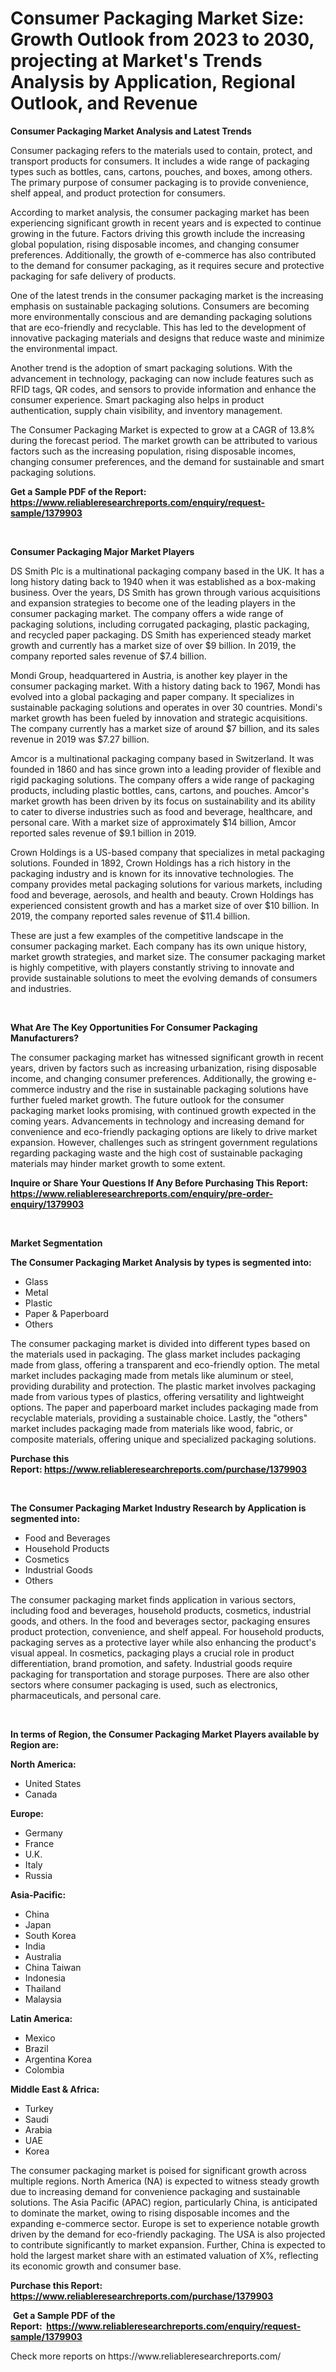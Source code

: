 <p><h1>Consumer Packaging Market Size: Growth Outlook from 2023 to 2030, projecting at Market's Trends Analysis by Application, Regional Outlook, and Revenue</h1></p><p><strong>Consumer Packaging Market Analysis and Latest Trends</strong></p>
<p><p>Consumer packaging refers to the materials used to contain, protect, and transport products for consumers. It includes a wide range of packaging types such as bottles, cans, cartons, pouches, and boxes, among others. The primary purpose of consumer packaging is to provide convenience, shelf appeal, and product protection for consumers.</p><p>According to market analysis, the consumer packaging market has been experiencing significant growth in recent years and is expected to continue growing in the future. Factors driving this growth include the increasing global population, rising disposable incomes, and changing consumer preferences. Additionally, the growth of e-commerce has also contributed to the demand for consumer packaging, as it requires secure and protective packaging for safe delivery of products.</p><p>One of the latest trends in the consumer packaging market is the increasing emphasis on sustainable packaging solutions. Consumers are becoming more environmentally conscious and are demanding packaging solutions that are eco-friendly and recyclable. This has led to the development of innovative packaging materials and designs that reduce waste and minimize the environmental impact.</p><p>Another trend is the adoption of smart packaging solutions. With the advancement in technology, packaging can now include features such as RFID tags, QR codes, and sensors to provide information and enhance the consumer experience. Smart packaging also helps in product authentication, supply chain visibility, and inventory management.</p><p>The Consumer Packaging Market is expected to grow at a CAGR of 13.8% during the forecast period. The market growth can be attributed to various factors such as the increasing population, rising disposable incomes, changing consumer preferences, and the demand for sustainable and smart packaging solutions.</p></p>
<p><strong>Get a Sample PDF of the Report:&nbsp; <a href="https://www.reliableresearchreports.com/enquiry/request-sample/1379903">https://www.reliableresearchreports.com/enquiry/request-sample/1379903</a></strong></p>
<p>&nbsp;</p>
<p><strong>Consumer Packaging Major Market Players</strong></p>
<p><p>DS Smith Plc is a multinational packaging company based in the UK. It has a long history dating back to 1940 when it was established as a box-making business. Over the years, DS Smith has grown through various acquisitions and expansion strategies to become one of the leading players in the consumer packaging market. The company offers a wide range of packaging solutions, including corrugated packaging, plastic packaging, and recycled paper packaging. DS Smith has experienced steady market growth and currently has a market size of over $9 billion. In 2019, the company reported sales revenue of $7.4 billion.</p><p>Mondi Group, headquartered in Austria, is another key player in the consumer packaging market. With a history dating back to 1967, Mondi has evolved into a global packaging and paper company. It specializes in sustainable packaging solutions and operates in over 30 countries. Mondi's market growth has been fueled by innovation and strategic acquisitions. The company currently has a market size of around $7 billion, and its sales revenue in 2019 was $7.27 billion.</p><p>Amcor is a multinational packaging company based in Switzerland. It was founded in 1860 and has since grown into a leading provider of flexible and rigid packaging solutions. The company offers a wide range of packaging products, including plastic bottles, cans, cartons, and pouches. Amcor's market growth has been driven by its focus on sustainability and its ability to cater to diverse industries such as food and beverage, healthcare, and personal care. With a market size of approximately $14 billion, Amcor reported sales revenue of $9.1 billion in 2019.</p><p>Crown Holdings is a US-based company that specializes in metal packaging solutions. Founded in 1892, Crown Holdings has a rich history in the packaging industry and is known for its innovative technologies. The company provides metal packaging solutions for various markets, including food and beverage, aerosols, and health and beauty. Crown Holdings has experienced consistent growth and has a market size of over $10 billion. In 2019, the company reported sales revenue of $11.4 billion.</p><p>These are just a few examples of the competitive landscape in the consumer packaging market. Each company has its own unique history, market growth strategies, and market size. The consumer packaging market is highly competitive, with players constantly striving to innovate and provide sustainable solutions to meet the evolving demands of consumers and industries.</p></p>
<p>&nbsp;</p>
<p><strong>What Are The Key Opportunities For Consumer Packaging Manufacturers?</strong></p>
<p><p>The consumer packaging market has witnessed significant growth in recent years, driven by factors such as increasing urbanization, rising disposable income, and changing consumer preferences. Additionally, the growing e-commerce industry and the rise in sustainable packaging solutions have further fueled market growth. The future outlook for the consumer packaging market looks promising, with continued growth expected in the coming years. Advancements in technology and increasing demand for convenience and eco-friendly packaging options are likely to drive market expansion. However, challenges such as stringent government regulations regarding packaging waste and the high cost of sustainable packaging materials may hinder market growth to some extent.</p></p>
<p><strong>Inquire or Share Your Questions If Any Before Purchasing This Report: <a href="https://www.reliableresearchreports.com/enquiry/pre-order-enquiry/1379903">https://www.reliableresearchreports.com/enquiry/pre-order-enquiry/1379903</a></strong></p>
<p>&nbsp;</p>
<p><strong>Market Segmentation</strong></p>
<p><strong>The Consumer Packaging Market Analysis by types is segmented into:</strong></p>
<p><ul><li>Glass</li><li>Metal</li><li>Plastic</li><li>Paper & Paperboard</li><li>Others</li></ul></p>
<p><p>The consumer packaging market is divided into different types based on the materials used in packaging. The glass market includes packaging made from glass, offering a transparent and eco-friendly option. The metal market includes packaging made from metals like aluminum or steel, providing durability and protection. The plastic market involves packaging made from various types of plastics, offering versatility and lightweight options. The paper and paperboard market includes packaging made from recyclable materials, providing a sustainable choice. Lastly, the "others" market includes packaging made from materials like wood, fabric, or composite materials, offering unique and specialized packaging solutions.</p></p>
<p><strong>Purchase this Report:&nbsp;<a href="https://www.reliableresearchreports.com/purchase/1379903">https://www.reliableresearchreports.com/purchase/1379903</a></strong></p>
<p>&nbsp;</p>
<p><strong>The Consumer Packaging Market Industry Research by Application is segmented into:</strong></p>
<p><ul><li>Food and Beverages</li><li>Household Products</li><li>Cosmetics</li><li>Industrial Goods</li><li>Others</li></ul></p>
<p><p>The consumer packaging market finds application in various sectors, including food and beverages, household products, cosmetics, industrial goods, and others. In the food and beverages sector, packaging ensures product protection, convenience, and shelf appeal. For household products, packaging serves as a protective layer while also enhancing the product's visual appeal. In cosmetics, packaging plays a crucial role in product differentiation, brand promotion, and safety. Industrial goods require packaging for transportation and storage purposes. There are also other sectors where consumer packaging is used, such as electronics, pharmaceuticals, and personal care.</p></p>
<p>&nbsp;</p>
<p><strong>In terms of Region, the Consumer Packaging Market Players available by Region are:</strong></p>
<p>
    <p> <strong> North America: </strong>
        <ul>
            <li>United States</li>
            <li>Canada</li>
        </ul>
        </p> 
    <p> <strong> Europe: </strong>
        <ul>
            <li>Germany</li>
            <li>France</li>
            <li>U.K.</li>
            <li>Italy</li>
            <li>Russia</li>
        </ul>
        </p> 
    <p> <strong> Asia-Pacific: </strong>
        <ul>
            <li>China</li>
            <li>Japan</li>
            <li>South Korea</li>
            <li>India</li>
            <li>Australia</li>
            <li>China Taiwan</li>
            <li>Indonesia</li>
            <li>Thailand</li>
            <li>Malaysia</li>
        </ul>
        </p> 
    <p> <strong> Latin America: </strong>
        <ul>
            <li>Mexico</li>
            <li>Brazil</li>
            <li>Argentina Korea</li>
            <li>Colombia</li>
        </ul>
        </p> 
    <p> <strong> Middle East & Africa: </strong>
        <ul>
            <li>Turkey</li>
            <li>Saudi</li>
            <li>Arabia</li>
            <li>UAE</li>
            <li>Korea</li>
        </ul>
    </p>
    </p>
<p><p>The consumer packaging market is poised for significant growth across multiple regions. North America (NA) is expected to witness steady growth due to increasing demand for convenience packaging and sustainable solutions. The Asia Pacific (APAC) region, particularly China, is anticipated to dominate the market, owing to rising disposable incomes and the expanding e-commerce sector. Europe is set to experience notable growth driven by the demand for eco-friendly packaging. The USA is also projected to contribute significantly to market expansion. Further, China is expected to hold the largest market share with an estimated valuation of X%, reflecting its economic growth and consumer base.</p></p>
<p><strong>Purchase this Report: <a href="https://www.reliableresearchreports.com/purchase/1379903">https://www.reliableresearchreports.com/purchase/1379903</a></strong></p>
<p>&nbsp;<strong>Get a Sample PDF of the Report:&nbsp;&nbsp;<a href="https://www.reliableresearchreports.com/enquiry/request-sample/1379903">https://www.reliableresearchreports.com/enquiry/request-sample/1379903</a></strong></p>
<p><strong></strong></p>
<p>Check more reports on https://www.reliableresearchreports.com/</p>